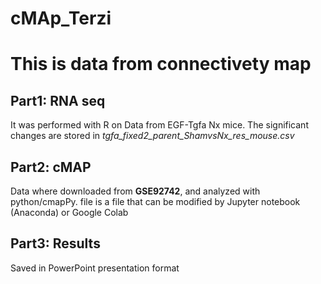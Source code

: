 # cMAp_Terzi


# This is data from connectivety map
## Part1: RNA seq
It was performed with R on Data from EGF-Tgfa Nx mice.
The significant changes are stored in *tgfa_fixed2_parent_ShamvsNx_res_mouse.csv*

## Part2: cMAP
Data where downloaded from **GSE92742**, and analyzed with python/cmapPy. file is a file that can be modified by Jupyter notebook (Anaconda) or Google Colab

## Part3: Results
Saved in PowerPoint presentation format

